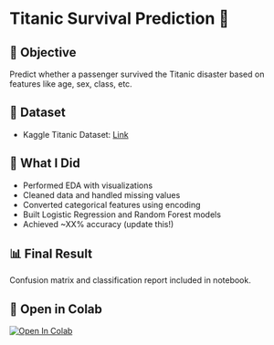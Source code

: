 # Titanic Survival Prediction 🚢

## 📌 Objective
Predict whether a passenger survived the Titanic disaster based on features like age, sex, class, etc.

## 📂 Dataset
- Kaggle Titanic Dataset: [Link](https://www.kaggle.com/c/titanic/data)

## 🧪 What I Did
- Performed EDA with visualizations
- Cleaned data and handled missing values
- Converted categorical features using encoding
- Built Logistic Regression and Random Forest models
- Achieved ~XX% accuracy (update this!)

## 📊 Final Result
Confusion matrix and classification report included in notebook.

## 📎 Open in Colab
[![Open In Colab](https://colab.research.google.com/assets/colab-badge.svg)](PASTE_YOUR_COLAB_LINK_HERE)

